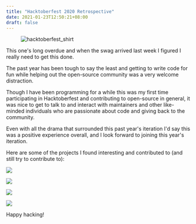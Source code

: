 ```yaml
---
title: "Hacktoberfest 2020 Retrospective"
date: 2021-01-23T12:50:21+08:00
draft: false
---
```


<figure>
  <img src="https://res.cloudinary.com/j4ckofalltrades/image/upload/c_limit,w_500/v1611377061/blog/20210123/hacktoberfest_y899nk.jpg" alt="hacktoberfest_shirt">
</figure>

This one's long overdue and when the swag arrived last week I figured I really
need to get this done.

The past year has been tough to say the least and getting to write code for
fun while helping out the open-source community was a very welcome distraction.

Though I have been programming for a while this was my first time participating
in Hacktoberfest and contributing to open-source in general, it was nice to
get to talk to and interact with maintainers and other like-minded individuals
who are passionate about code and giving back to the community.

Even with all the drama that surrounded this past year's iteration I'd say this
was a positive experience overall, and I look forward to joining this year's
iteration.

Here are some of the projects I found interesting and contributed to (and still
try to contribute to):

[![](https://github-readme-stats.vercel.app/api/pin/?username=trinodb&repo=trino&theme=dark)](https://github.com/trinodb/trino)

[![](https://github-readme-stats.vercel.app/api/pin/?username=strongbox&repo=strongbox&theme=dark)](https://github.com/strongbox/strongbox)

[![](https://github-readme-stats.vercel.app/api/pin/?username=oshi&repo=oshi&theme=dark)](https://github.com/oshi/oshi)

[![](https://github-readme-stats.vercel.app/api/pin/?username=jayehernandez&repo=letra-extension&theme=dark)](https://github.com/jayehernandez/letra-extension)

Happy hacking!
